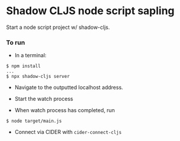 # Shadow CLJS node script sapling

Start a node script project w/ shadow-cljs.


### To run

* In a terminal: 
```
$ npm install
...
$ npx shadow-cljs server
```

* Navigate to the outputted localhost address.

* Start the watch process

* When watch process has completed, run 

```
$ node target/main.js
```

* Connect via CIDER with `cider-connect-cljs`



